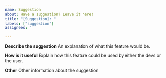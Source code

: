 ```yaml
---
name: Suggestion
about: Have a suggestion? Leave it here!
title: "[Suggestion]: "
labels: ["suggestion"]
assignees: ''

---
```


**Describe the suggestion**
An explanation of what this feature would be.

**How is it useful**
Explain how this feature could be used by either the devs or the user.

**Other**
Other information about the suggestion
